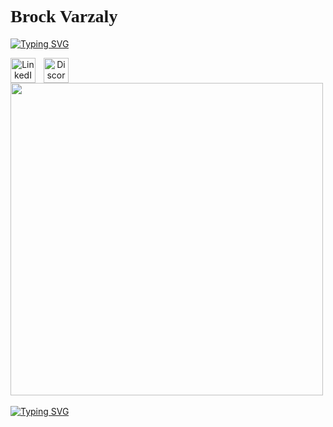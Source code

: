 <h1><font face="Comic Sans MS">Brock Varzaly</font>
</h1>
<a href="https://discord.com/users/binarytheory">
<img src="https://readme-typing-svg.demolab.com?font=Rowdies&weight=900&size=29&duration=2000&pause=4000&color=585AF7&background=FFFFFF00&width=1000&lines=App+Founder+%2F+Student+%2F+Business+Owner" alt="Typing SVG" /></a>

<link rel="CSS" href="CSSCode">
<p align="center">          
  <a href="https://www.linkedin.com/in/brock-varzaly-014b812aa/">
    <img align="left" alt="LinkedIn Link" width="40px" title="LinkedIn" src="https://cdn.jsdelivr.net/gh/devicons/devicon@latest/icons/linkedin/linkedin-original.svg" style="padding-right:10px;" /></a>
  <a href="https://discord.com/users/binarytheory">
    <img align="left" alt="Discord Add Link" width="40px" title="Discord" src="https://cdn.simpleicons.org/discord/5865F2.svg" style="padding-right:10px;"/></a> 
  
</p>
<img src="https://user-images.githubusercontent.com/74038190/219923809-b86dc415-a0c2-4a38-bc88-ad6cf06395a8.gif" width="500">
<br><br>

<a href="https://www.instagram.com/ustohome/">
<img src="https://readme-typing-svg.demolab.com?font=Fira+Code&size=23&duration=1000&color=0FEAFF&multiline=true&repeat=false&width=1200&height=300&lines=I'm+a+University+Student+with+specialized+skills+in+Financial+Programming+;using+COBOL%2C+full-stack+Android+and+iOS+Project+Management%2C+Functional+and;Object-Oriented+programming%2C++EC2+geographical+planning+for+cloud+computing%2C;+and+finally+I+have+an+understanding+of+how+data+flows+on+the+IBMZ+mainframes.;I'm+currently+attending+UNF+for+my+undergraduate+degree+in+Finance.++My+first+project;which+I+created+in+high+school+was+WTMNOW+which+launched+in+2021+on+both+Android+and;iOS+from+which+I+managed+a+team+of+developers%2C+with+the+help+of+a+small++highly+capable;team.+I+now+currently+run+a+small+business+with+my+which+handles+International;Shipping+and+to+door+deliveries+in+more+difficult+to+reach+places+called+USTOHOME" alt="Typing SVG" /></a>
